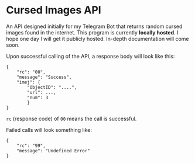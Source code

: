 # Cursed Images API

An API designed initially for my Telegram Bot that returns random cursed images found in the internet. This program is currently **locally hosted**. I hope one day I will get it publicly hosted. In-depth documentation will come soon. 

Upon successful calling of the API, a response body will look like this:
```
{
	"rc": "00",
	"message": "Success",
	"imej": {
		"ObjectID": "....",
		"url": ...,
		"num": 3
		}
}
```
`rc` (response code) of `00` means the call is successful. 

Failed calls will look something like:
```
{
	"rc": "99",
	"message": "Undefined Error"
}
```
